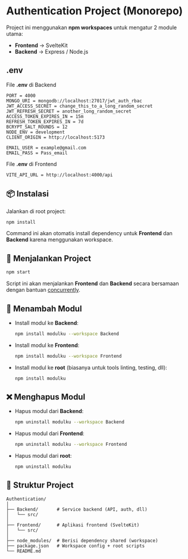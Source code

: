 # Authentication Project (Monorepo)

Project ini menggunakan **npm workspaces** untuk mengatur 2 module utama:

- **Frontend** → SvelteKit
- **Backend** → Express / Node.js

## .env

File **.env** di Backend 

```env
PORT = 4000
MONGO_URI = mongodb://localhost:27017/jwt_auth_rbac
JWT_ACCESS_SECRET = change_this_to_a_long_random_secret
JWT_REFRESH_SECRET = another_long_random_secret
ACCESS_TOKEN_EXPIRES_IN = 15m
REFRESH_TOKEN_EXPIRES_IN = 7d
BCRYPT_SALT_ROUNDS = 12
NODE_ENV = development
CLIENT_ORIGIN = http://localhost:5173

EMAIL_USER = example@gmail.com
EMAIL_PASS = Pass_email
```

File **.env** di Frontend

```env
VITE_API_URL = http://localhost:4000/api
```

## 📦 Instalasi

Jalankan di root project:

```bash
npm install
````

Command ini akan otomatis install dependency untuk **Frontend** dan **Backend** karena menggunakan workspace.

## 🚀 Menjalankan Project

```bash
npm start
```

Script ini akan menjalankan **Frontend** dan **Backend** secara bersamaan dengan bantuan [concurrently](https://www.npmjs.com/package/concurrently).

## 📌 Menambah Modul

* Install modul ke **Backend**:

  ```bash
  npm install modulku --workspace Backend
  ```

* Install modul ke **Frontend**:

  ```bash
  npm install modulku --workspace Frontend
  ```

* Install modul ke **root** (biasanya untuk tools linting, testing, dll):

  ```bash
  npm install modulku
  ```

## ❌ Menghapus Modul

* Hapus modul dari **Backend**:

  ```bash
  npm uninstall modulku --workspace Backend
  ```

* Hapus modul dari **Frontend**:

  ```bash
  npm uninstall modulku --workspace Frontend
  ```

* Hapus modul dari **root**:

  ```bash
  npm uninstall modulku
  ```

## 📂 Struktur Project

```
Authentication/
│
├── Backend/       # Service backend (API, auth, dll)
│   └── src/
│
├── Frontend/      # Aplikasi frontend (SvelteKit)
│   └── src/
│
├── node_modules/  # Berisi dependency shared (workspace)
├── package.json   # Workspace config + root scripts
└── README.md
```

